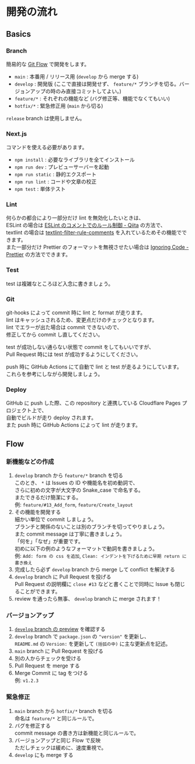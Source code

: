 # 開発の流れ

## Basics

### Branch

簡易的な [Git Flow](//dev.classmethod.jp/articles/introduce-git-flow/) で開発をします。

- `main` : 本番用 / リリース用 (`develop` から merge する)
- `develop` : 開発版 (ここで直接は開発せず、 `feature/*` ブランチを切る。バージョンアップの時のみ直接コミットしてよい。)
- `feature/*` : それぞれの機能など (バグ修正等、機能でなくてもいい)
- `hotfix/*` : 緊急修正用 (`main` から切る)

`release` branch は使用しません。

### Next.js

コマンドを使える必要があります。

- `npm install` : 必要なライブラリを全てインストール
- `npm run dev` : プレビューサーバーを起動
- `npm run static` : 静的エクスポート
- `npm run lint` : コードや文章の校正
- `npm test` : 単体テスト

### Lint

何らかの都合により一部分だけ lint を無効化したいときは、  
ESLint の場合は [ESLint のコメントでのルール制御 - Qiita](//qiita.com/nju33/items/2d0cfea4fffbfdbff87a) の方法で、  
textlint の場合は [textlint-filter-rule-comments](//github.com/textlint/textlint-filter-rule-comments) を入れているためその機能でできます。  
また一部分だけ Prettier のフォーマットを無視させたい場合は [Ignoring Code - Prettier](//prettier.io/docs/en/ignore.html) の方法でできます。

### Test

test は複雑なところほど入念に書きましょう。

### Git

git-hooks によって commit 時に lint と format が走ります。  
lint はキャッシュされるため、変更点だけのチェックとなります。  
lint でエラーが出た場合は commit できないので、  
修正してから commit し直してください。

test が成功しない通らない状態で commit をしてもいいですが、  
Pull Request 時には test が成功するようにしてください。

push 時に GitHub Actions にて自動で lint と test が走るようにしています。  
これらを参考にしながら開発しましょう。

### Deploy

GitHub に push した際、この repository と連携している Cloudflare Pages プロジェクト上で、  
自動でビルドが走り deploy されます。  
また push 時に GitHub Actions によって lint が走ります。

## Flow

### 新機能などの作成

1. `develop` branch から `feature/*` branch を切る  
   このとき、 `*` は Issues の ID や機能名を初め動詞で、  
   さらに初めの文字が大文字の Snake_case で命名する。  
   またできるだけ簡潔にする。  
   例: `feature/#13_Add_form`, `feature/Create_layout`
2. その機能を開発する  
   細かい単位で commit しましょう。  
   ブランチと関係のないことは別のブランチを切ってやりましょう。  
   また commit message は丁寧に書きましょう。  
   「何を」「なぜ」が重要です。  
   初めに以下の例のようなフォーマットで動詞を書きましょう。  
   例: `Add: form の css を追加`, `Clean: インデントを下げるために早期 return に書き換え`
3. 完成したら必ず `develop` branch から merge して conflict を解決する
4. `develop` branch に Pull Request を投げる  
   Pull Request の説明欄に `close #13` などと書くことで同時に Issue も閉じることができます。
5. review を通ったら無事、 `develop` branch に merge されます！

### バージョンアップ

1. [`develop` branch の preview](//develop.uchikoshi-fes-2022.pages.dev/) を確認する
2. `develop` branch で `package.json` の `"version"` を更新し、  
   `README.md` の `Version:` を更新して `(括弧の中)` に主な更新点を記述。
3. `main` branch に Pull Request を投げる
4. 別の人からチェックを受ける
5. Pull Request を merge する
6. Merge Commit に tag をつける  
   例: `v1.2.3`

### 緊急修正

1. `main` branch から `hotfix/*` branch を切る  
   命名は `feature/*` と同じルールで。
2. バグを修正する  
   commit message の書き方は新機能と同じルールで。
3. バージョンアップと同じ Flow で反映  
   ただしチェックは緩めに、速度重視で。
4. `develop` にも merge する
